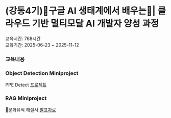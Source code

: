 # (강동4기)🧠구글 AI 생태계에서 배우는🦖| 클라우드 기반 멀티모달 AI 개발자 양성 과정


교육시간: 768시간  
교육기간: 2025-06-23 ~ 2025-11-12

### 교육내용



### Object Detection Miniproject
PPE Detect [프로젝트](https://github.com/Ryu-SH-Alice/PPE_detection_YOLO)

### RAG Miniproject
🐯문화유적 해설사 [발표자료](https://docs.google.com/document/d/1WvolB5QBDe2Uj8iyhuumyFH7C--tcI2g2h61oi5eh_Y/edit?usp=sharing)

